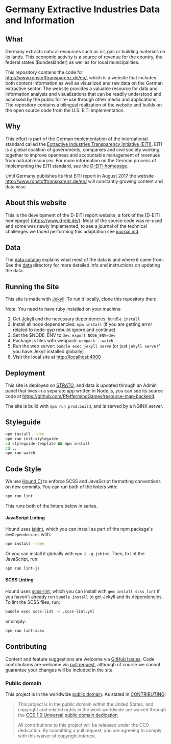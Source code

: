 # Germany Extractive Industries Data and Information

## What

Germany extracts natural resources such as oil, gas or building materials on its lands. This economic activity is a source of revenue for the country, the federal states (Bundesländer) as well as for local municipalities.

This repository contains the code for http://www.rohstofftransparenz.de/en/, which is a website that includes both content information as well as visualized and raw data on the German extractive sector. The website provides a valuable resource for data and information analysis and visualizations that can be readily understood and accessed by the public for re-use through other media and applications. The repository contains a bilingual realization of the website and builds on the open source code from the U.S. EITI implementation.  

## Why

This effort is part of the German implementation of the international standard called the [Extractive Industries Transparency Initiative (EITI)](https://eiti.org/). EITI is a global coalition of governments, companies and civil society working together to improve openness and accountable management of revenues from natural resources. For more information on the German process of implementing the EITI standard, see the [D-EITI homepage](https://www.d-eiti.de/en/).


Until Germany publishes its first EITI report in August 2017 the website http://www.rohstofftransparenz.de/en/ will constantly growing content and data wise.

## About this website
This is the development of the D-EITI report website, a fork of the [D-EITI homepage] (https://www.d-eiti.de/). Most of the source code was re-used and some was newly implemented, to see a journal of the technical challenges we faced performing this adaptation see [journal.md](https://github.com/PfeffermindGames/doi-extractives-data/blob/dev/journal.md).

## Data
The [data catalog](https://github.com/PfeffermindGames/doi-extractives-data/wiki/Data-Catalog) explains what most of the data is and where it came from. See the [data](data/) directory for more detailed info and instructions on updating the data.

## Running the Site
This site is made with [Jekyll]. To run it locally, clone this repository then:

Note: You need to have ruby installed on your machine

1. Get [Jekyll] and the necessary dependencies: `bundle install`
1. Install all node dependencies: `npm install` (if you are getting error related to node-gyp rebuild ignore and continue)
1. Set the $NODE_ENV to `dev`: `export NODE_ENV=dev`
1. Package js files with webpack: `webpack --watch`
1. Run the web server: `bundle exec jekyll serve` (or just `jekyll serve` if you have Jekyll installed globally)
1. Visit the local site at [http://localhost:4000](http://localhost:4000)

## Deployment
This site is deployed on [STRATO](https://www.strato.de/server/), and data is updated through an Admin panel that lives in a separate app
written in Node.js, you can see its source code at https://github.com/PfeffermindGames/resource-map-backend.

The site is build with `npm run prod:build`, and is served by a NGINX server.

## Styleguide
```sh
npm install --dev
npm run init-styleguide
cd styleguide-template && npm install
cd ..
npm run watch
```

## Code Style
We use [Hound CI](https://houndci.com/) to enforce SCSS and JavaScript
formatting conventions on new commits. You can run both of the linters with:

```sh
npm run lint
```

This runs both of the linters below in series.

#### JavaScript Linting
Hound uses [jshint](http://jshint.com/), which you can install as part of the
npm package's `devDependencies` with:

```sh
npm install --dev
```

Or you can install it globally with `npm i -g jshint`. Then, to lint the
JavaScript, run:

```sh
npm run lint-js
```

#### SCSS Linting
Hound uses [scss-lint](https://github.com/brigade/scss-lint), which you can
install with `gem install scss_lint` if you haven't already run `bundle
install` to get Jekyll and its dependencies. To lint the SCSS files, run:

```sh
bundle exec scss-lint -c .scss-lint.yml
```

or simply:

```sh
npm run lint-scss
```

## Contributing
Content and feature suggestions are welcome via [GitHub Issues](https://github.com/PfeffermindGames/doi-extractives-data/issues). Code contributions are welcome via [pull request](https://help.github.com/articles/using-pull-requests/), although of course we cannot guarantee your changes will be included in the site.


### Public domain

This project is in the worldwide [public domain](LICENSE.md). As stated in [CONTRIBUTING](CONTRIBUTING.md):

> This project is in the public domain within the United States, and copyright and related rights in the work worldwide are waived through the [CC0 1.0 Universal public domain dedication](https://creativecommons.org/publicdomain/zero/1.0/).
>
> All contributions to this project will be released under the CC0 dedication. By submitting a pull request, you are agreeing to comply with this waiver of copyright interest.

[Ruby]: https://www.ruby-lang.org/en/
[Jekyll]: http://jekyllrb.com/
[Node]: https://nodejs.org/en/
